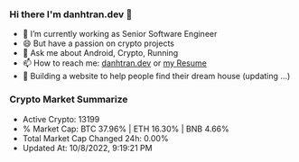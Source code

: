 ### Hi there I'm danhtran.dev 👋

- 🔭 I’m currently working as Senior Software Engineer
- 😄 But have a passion on crypto projects
- 💬 Ask me about Android, Crypto, Running 
- 📫 How to reach me: <a href="https://danhtran.dev" target="_blank">danhtran.dev</a> or <a href="Developer-Resume.pdf" target="_blank">my Resume</a>
- 🌱 Building a website to help people find their dream house (updating ...)

### Crypto Market Summarize
- Active Crypto: 13199
- % Market Cap: BTC 37.96% | ETH 16.30% | BNB 4.66%
- Total Market Cap Changed 24h: 0.00%
- Updated At: 10/8/2022, 9:19:21 PM
